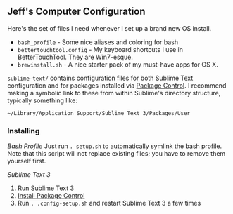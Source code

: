 ## Jeff's Computer Configuration
Here's the set of files I need whenever I set up a brand new OS install.

* `bash_profile` - Some nice aliases and coloring for bash
* `bettertouchtool.config` - My keyboard shortcuts I use in BetterTouchTool. They are Win7-esque.
* `brewinstall.sh` - A nice starter pack of my must-have apps for OS X.

`sublime-text/` contains configuration files for both Sublime Text configuration and for packages
installed via [Package Control](https://packagecontrol.io/installation). I recommend making a
symbolic link to these from within Sublime's directory structure, typically something like:

```
~/Library/Application Support/Sublime Text 3/Packages/User
```

### Installing
*Bash Profile*
Just run `. setup.sh` to automatically symlink the bash profile. Note that this script will not replace existing files; you have to remove them yourself first.

*Sublime Text 3*
1. Run Sublime Text 3
2. [Install Package Control](https://packagecontrol.io/installation)
3. Run `. .config-setup.sh` and restart Sublime Text 3 a few times

